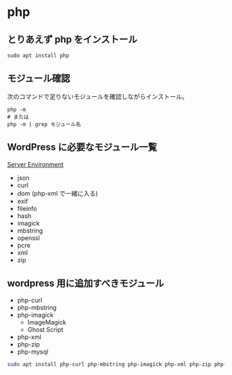 # php

## とりあえず php をインストール

```shell
sudo apt install php 
```

## モジュール確認

次のコマンドで足りないモジュールを確認しながらインストール。

```shell
php -m
# または
php -m | grep モジュール名
```

## WordPress に必要なモジュール一覧
[Server Environment](https://make.wordpress.org/hosting/handbook/server-environment/#php-extensions)

- json
- curl
- dom (php-xml で一緒に入る)
- exif
- fileinfo
- hash
- imagick
- mbstring
- openssl
- pcre
- xml
- zip

## wordpress 用に追加すべきモジュール

- php-curl
- php-mbstring
- php-imagick
  - ImageMagick 
  - Ghost Script
- php-xml
- php-zip
- php-mysql

```bash
sudo apt install php-curl php-mbstring php-imagick php-xml php-zip php-mysql
```
